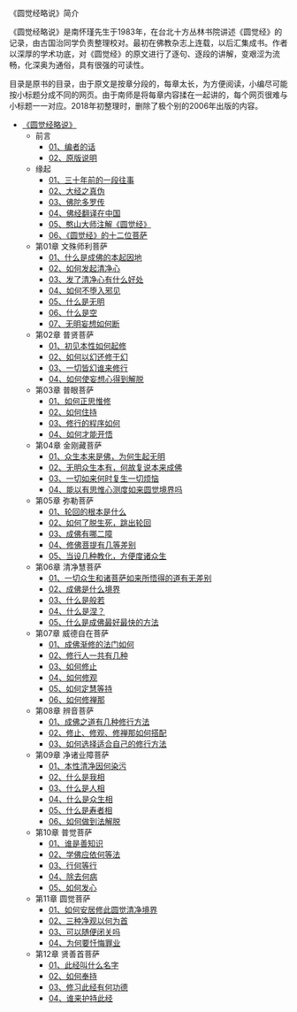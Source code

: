 《圆觉经略说》简介

《圆觉经略说》是南怀瑾先生于1983年，在台北十方丛林书院讲述《圆觉经》的记录，由古国治同学负责整理校对。最初在佛教杂志上连载，以后汇集成书。作者以深厚的学术功底，对《圆觉经》的原文进行了逐句、逐段的讲解，变艰涩为流畅，化深奥为通俗，具有很强的可读性。

目录是原书的目录，由于原文是按章分段的，每章太长，为方便阅读，小编尽可能按小标题分成不同的网页。由于南师是将每章内容揉在一起讲的，每个网页很难与小标题一一对应。2018年初整理时，删除了极个别的2006年出版的内容。

- [《圆觉经略说》](佛家/《圆觉经略说》/《圆觉经略说》.md)
  - 前言
      - [01、编者的话](佛家/《圆觉经略说》/01、编者的话.md)
      - [02、原版说明](佛家/《圆觉经略说》/02、原版说明.md)
  - 缘起
      - [01、三十年前的一段往事](佛家/《圆觉经略说》/01、三十年前的一段往事.md)
      - [02、大经之真伪](佛家/《圆觉经略说》/02、大经之真伪.md)
      - [03、佛陀多罗传](佛家/《圆觉经略说》/03、佛陀多罗传.md)
      - [04、佛经翻译在中国](佛家/《圆觉经略说》/04、佛经翻译在中国.md)
      - [05、憨山大师注解《圆觉经》](佛家/《圆觉经略说》/05、憨山大师注解《圆觉经》.md)
      - [06、《圆觉经》的十二位菩萨](佛家/《圆觉经略说》/06、《圆觉经》的十二位菩萨.md)
  - 第01章 文殊师利菩萨
      - [01、什么是成佛的本起因地](佛家/《圆觉经略说》/01、什么是成佛的本起因地.md)
      - [02、如何发起清净心](佛家/《圆觉经略说》/02、如何发起清净心.md)
      - [03、发了清净心有什么好处](佛家/《圆觉经略说》/03、发了清净心有什么好处.md)
      - [04、如何不堕入邪见](佛家/《圆觉经略说》/04、如何不堕入邪见.md)
      - [05、什么是无明](佛家/《圆觉经略说》/05、什么是无明.md)
      - [06、什么是空](佛家/《圆觉经略说》/06、什么是空.md)
      - [07、无明妄想如何断](佛家/《圆觉经略说》/07、无明妄想如何断.md)
  - 第02章 普贤菩萨
      - [01、初见本性如何起修](佛家/《圆觉经略说》/01、初见本性如何起修.md)
      - [02、如何以幻还修于幻](佛家/《圆觉经略说》/02、如何以幻还修于幻.md)
      - [03、一切皆幻谁来修行](佛家/《圆觉经略说》/03、一切皆幻谁来修行.md)
      - [04、如何使妄想心得到解脱](佛家/《圆觉经略说》/04、如何使妄想心得到解脱.md)
  - 第03章 普眼菩萨
      - [01、如何正思惟修](佛家/《圆觉经略说》/01、如何正思惟修.md)
      - [02、如何住持](佛家/《圆觉经略说》/02、如何住持.md)
      - [03、修行的程序如何](佛家/《圆觉经略说》/03、修行的程序如何.md)
      - [04、如何才能开悟](佛家/《圆觉经略说》/04、如何才能开悟.md)
  - 第04章 金刚藏菩萨
      - [01、众生本来是佛，为何生起无明](佛家/《圆觉经略说》/01、众生本来是佛，为何生起无明.md)
      - [02、无明众生本有，何故复说本来成佛](佛家/《圆觉经略说》/02、无明众生本有，何故复说本来成佛.md)
      - [03、一切如来何时复生一切烦恼](佛家/《圆觉经略说》/03、一切如来何时复生一切烦恼.md)
      - [04、能以有思惟心测度如来圆觉境界吗](佛家/《圆觉经略说》/04、能以有思惟心测度如来圆觉境界吗.md)
  - 第05章 弥勒菩萨
      - [01、轮回的根本是什么](佛家/《圆觉经略说》/01、轮回的根本是什么.md)
      - [02、如何了脱生死，跳出轮回](佛家/《圆觉经略说》/02、如何了脱生死，跳出轮回.md)
      - [03、成佛有哪二障](佛家/《圆觉经略说》/03、成佛有哪二障.md)
      - [04、修佛菩提有几等差别](佛家/《圆觉经略说》/04、修佛菩提有几等差别.md)
      - [05、当设几种教化，方便度诸众生](佛家/《圆觉经略说》/05、当设几种教化，方便度诸众生.md)
  - 第06章 清净慧菩萨
      - [01、一切众生和诸菩萨如来所悟得的道有无差别](佛家/《圆觉经略说》/01、一切众生和诸菩萨如来所悟得的道有无差别.md)
      - [02、成佛是什么境界](佛家/《圆觉经略说》/02、成佛是什么境界.md)
      - [03、什么是般若](佛家/《圆觉经略说》/03、什么是般若.md)
      - [04、什么是涅？](佛家/《圆觉经略说》/04、什么是涅？.md)
      - [05、什么是成佛最好最快的方法](佛家/《圆觉经略说》/05、什么是成佛最好最快的方法.md)
  - 第07章 威德自在菩萨
      - [01、成佛渐修的法门如何](佛家/《圆觉经略说》/01、成佛渐修的法门如何.md)
      - [02、修行人一共有几种](佛家/《圆觉经略说》/02、修行人一共有几种.md)
      - [03、如何修止](佛家/《圆觉经略说》/03、如何修止.md)
      - [04、如何修观](佛家/《圆觉经略说》/04、如何修观.md)
      - [05、如何定慧等持](佛家/《圆觉经略说》/05、如何定慧等持.md)
      - [06、如何修禅那](佛家/《圆觉经略说》/06、如何修禅那.md)
  - 第08章 辨音菩萨
      - [01、成佛之道有几种修行方法](佛家/《圆觉经略说》/01、成佛之道有几种修行方法.md)
      - [02、修止、修观、修禅那如何搭配](佛家/《圆觉经略说》/02、修止、修观、修禅那如何搭配.md)
      - [03、如何选择适合自己的修行方法](佛家/《圆觉经略说》/03、如何选择适合自己的修行方法.md)
  - 第09章 净诸业障菩萨
      - [01、本性清净因何染污](佛家/《圆觉经略说》/01、本性清净因何染污.md)
      - [02、什么是我相](佛家/《圆觉经略说》/02、什么是我相.md)
      - [03、什么是人相](佛家/《圆觉经略说》/03、什么是人相.md)
      - [04、什么是众生相](佛家/《圆觉经略说》/04、什么是众生相.md)
      - [05、什么是寿者相](佛家/《圆觉经略说》/05、什么是寿者相.md)
      - [06、如何做到法解脱](佛家/《圆觉经略说》/06、如何做到法解脱.md)
  - 第10章 普觉菩萨
      - [01、谁是善知识](佛家/《圆觉经略说》/01、谁是善知识.md)
      - [02、学佛应依何等法](佛家/《圆觉经略说》/02、学佛应依何等法.md)
      - [03、行何等行](佛家/《圆觉经略说》/03、行何等行.md)
      - [04、除去何病](佛家/《圆觉经略说》/04、除去何病.md)
      - [05、如何发心](佛家/《圆觉经略说》/05、如何发心.md)
  - 第11章 圆觉菩萨
      - [01、如何安居修此圆觉清净境界](佛家/《圆觉经略说》/01、如何安居修此圆觉清净境界.md)
      - [02、三种净观以何为首](佛家/《圆觉经略说》/02、三种净观以何为首.md)
      - [03、可以随便闭关吗](佛家/《圆觉经略说》/03、可以随便闭关吗.md)
      - [04、为何要忏悔罪业](佛家/《圆觉经略说》/04、为何要忏悔罪业.md)
  - 第12章 贤善首菩萨
      - [01、此经叫什么名字](佛家/《圆觉经略说》/01、此经叫什么名字.md)
      - [02、如何奉持](佛家/《圆觉经略说》/02、如何奉持.md)
      - [03、修习此经有何功德](佛家/《圆觉经略说》/03、修习此经有何功德.md)
      - [04、谁来护持此经](佛家/《圆觉经略说》/04、谁来护持此经.md)